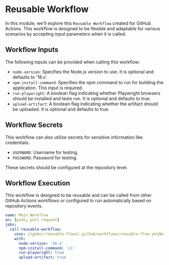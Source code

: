 # Reusable Workflow

In this module, we'll explore this `Reusable Workflow` created for GitHub Actions. This workflow is designed to be flexible and adaptable for various scenarios by accepting input parameters when it is called.

## Workflow Inputs

The following inputs can be provided when calling this workflow:

- `node-version`: Specifies the Node.js version to use. It is optional and defaults to '18.x'.
- `npm-install-command`: Specifies the npm command to run for building the application. This input is required.
- `run-playwright`: A boolean flag indicating whether Playwright browsers should be installed and tests run. It is optional and defaults to true.
- `upload-artifact`: A boolean flag indicating whether the artifact should be uploaded. It is optional and defaults to true.

## Workflow Secrets

This workflow can also utilize secrets for sensitive information like credentials:

- `USERNAME`: Username for testing.
- `PASSWORD`: Password for testing.

These secrets should be configured at the repository level.

## Workflow Execution

This workflow is designed to be reusable and can be called from other GitHub Actions workflows or configured to run automatically based on repository events.

```yaml
name: Main Workflow
on: [push, pull_request]
jobs:
  call-reusable-workflow:
    uses: jtgober/reusable-flows/.github/workflows/reusable-flow.yml@main
    with:
      node-version: '16.x'
      npm-install-command: 'ci'
      run-playwright: true
      upload-artifact: true
```
